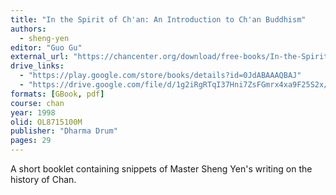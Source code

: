 ```yaml
---
title: "In the Spirit of Ch'an: An Introduction to Ch'an Buddhism"
authors:
  - sheng-yen
editor: "Guo Gu"
external_url: "https://chancenter.org/download/free-books/In-the-Spirit-of-Chan.pdf"
drive_links:
  - "https://play.google.com/store/books/details?id=0JdABAAAQBAJ"
  - "https://drive.google.com/file/d/1g2iRgRTqI37Hni7ZsFGmrx4xa9F25S2x/view?usp=drivesdk"
formats: [GBook, pdf]
course: chan
year: 1998
olid: OL8715100M
publisher: "Dharma Drum"
pages: 29
---
```


A short booklet containing snippets of Master Sheng Yen's writing on the history of Chan.

